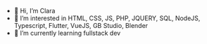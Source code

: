 - 👋 Hi, I’m Clara
- 👀 I’m interested in HTML, CSS, JS, PHP, JQUERY, SQL, NodeJS, Typescript, Flutter, VueJS, GB Studio, Blender
- 🌱 I’m currently learning fullstack dev

<!---
ClaraFallDevMonster/ClaraFallDevMonster is a ✨ special ✨ repository because its `README.md` (this file) appears on your GitHub profile.
You can click the Preview link to take a look at your changes.
--->
